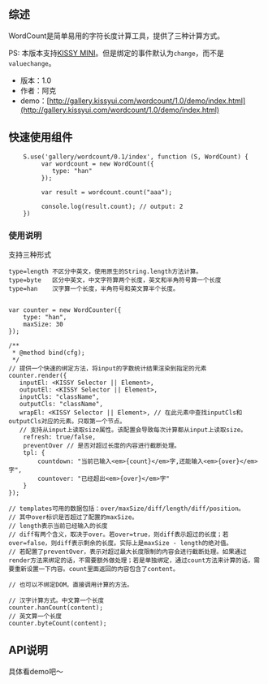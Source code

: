 ## 综述

WordCount是简单易用的字符长度计算工具，提供了三种计算方式。

PS: 本版本支持[KISSY MINI](http://m.kissyui.com/)。但是绑定的事件默认为`change`，而不是`valuechange`。


* 版本：1.0
* 作者：阿克
* demo：[http://gallery.kissyui.com/wordcount/1.0/demo/index.html](http://gallery.kissyui.com/wordcount/1.0/demo/index.html)


## 快速使用组件

```
    S.use('gallery/wordcount/0.1/index', function (S, WordCount) {
         var wordcount = new WordCount({
            type: "han"
         });

         var result = wordcount.count("aaa");

         console.log(result.count); // output: 2
    })
```
### 使用说明

 支持三种形式

    type=length 不区分中英文，使用原生的String.length方法计算。
    type=byte   区分中英文，中文字符算两个长度，英文和半角符号算一个长度
    type=han    汉字算一个长度，半角符号和英文算半个长度。

```

var counter = new WordCounter({
    type: "han",
    maxSize: 30
});

/**
 * @method bind(cfg);
 */
// 提供一个快速的绑定方法，将input的字数统计结果渲染到指定的元素
counter.render({
   inputEl: <KISSY Selector || Element>,
   outputEl: <KISSY Selector || Element>,
   inputCls: "className",
   outputCls: "className",
   wrapEl: <KISSY Selector || Element>, // 在此元素中查找inputCls和outputCls对应的元素。只取第一个节点。
   // 支持从input上读取size属性。该配置会导致每次计算都从input上读取size。
    refresh: true/false,
    preventOver // 是否对超过长度的内容进行截断处理。
    tpl: {
        countdown: "当前已输入<em>{count}</em>字,还能输入<em>{over}</em>字",
        countover: "已经超出<em>{over}</em>字"
    }
});

// templates可用的数据包括：over/maxSize/diff/length/diff/position。
// 其中over标识是否超过了配置的maxSize。
// length表示当前已经输入的长度
// diff有两个含义，取决于over。若over=true，则diff表示超过的长度；若over=false，则diff表示剩余的长度。实际上是maxSize - length的绝对值。
// 若配置了preventOver，表示对超过最大长度限制的内容会进行截断处理。如果通过render方法来绑定的话，不需要额外做处理；若是单独绑定，通过count方法来计算的话，需要重新设置一下内容。count里面返回的内容包含了content。

// 也可以不绑定DOM，直接调用计算的方法。

// 汉字计算方式。中文算一个长度
counter.hanCount(content);
// 英文算一个长度
counter.byteCount(content);

```

## API说明

具体看demo吧～